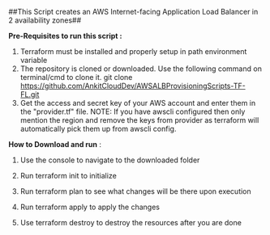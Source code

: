 ##This Script creates an AWS Internet-facing Application Load Balancer in 2 availability zones##

<b>Pre-Requisites to run this script :</b>
1. Terraform must be installed and properly setup in path environment variable
2. The repository is cloned or downloaded. Use the following command on terminal/cmd to clone it.
git clone https://github.com/AnkitCloudDev/AWSALBProvisioningScripts-TF-FL.git
3. Get the access and secret key of your AWS account and enter them in the "provider.tf" file. 
NOTE: If you have awscli configured then only mention the region and remove the keys from provider as terraform will automatically pick them up from awscli config.

<B>How to Download and run</B> : 

1. Use the console to navigate to the downloaded folder

2. Run terraform init to initialize

3. Run terraform plan to see what changes will be there upon execution

4. Run terraform apply to apply the changes 

5. Use terraform destroy to destroy the resources after you are done

